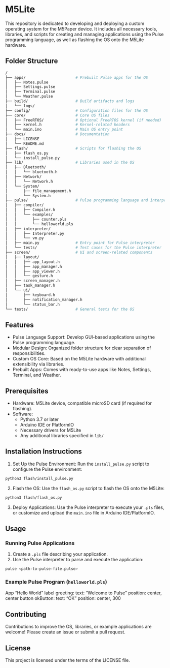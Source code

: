 # M5Lite

This repository is dedicated to developing and deploying a custom operating system for the M5Paper device. It includes all necessary tools, libraries, and scripts for creating and managing applications using the Pulse programming language, as well as flashing the OS onto the M5Lite hardware.

## Folder Structure

```bash
/
├── apps/                      # Prebuilt Pulse apps for the OS
│   ├── Notes.pulse
│   ├── Settings.pulse
│   ├── Terminal.pulse
│   └── Weather.pulse
├── build/                     # Build artifacts and logs
│   └── logs/
├── config/                    # Configuration files for the OS
├── core/                      # Core OS files
│   ├── FreeRTOS/              # Optional FreeRTOS kernel (if needed)
│   ├── kernel.h               # Kernel-related headers
│   └── main.ino               # Main OS entry point
├── docs/                      # Documentation
│   ├── LICENSE
│   └── README.md
├── flash/                     # Scripts for flashing the OS
│   ├── flash_os.py
│   └── install_pulse.py
├── lib/                       # Libraries used in the OS
│   ├── Bluetooth/
│   │   └── bluetooth.h
│   ├── Network/
│   │   └── Network.h
│   └── System/
│       ├── file_management.h
│       └── System.h
├── pulse/                     # Pulse programming language and interpreter
│   ├── compiler/
│   │   ├── Compiler.h
│   │   └── examples/
│   │       ├── counter.pls
│   │       └── helloworld.pls
│   ├── interpreter/
│   │   ├── Interpreter.py
│   │   └── vm.py
│   ├── main.py                # Entry point for Pulse interpreter
│   └── tests/                 # Test cases for the Pulse interpreter
├── screen/                    # UI and screen-related components
│   ├── layout/
│   │   ├── app_layout.h
│   │   ├── app_manager.h
│   │   ├── app_viewer.h
│   │   └── gesture.h
│   ├── screen_manager.h
│   ├── task_manager.h
│   └── ui/
│       ├── keyboard.h
│       ├── notification_manager.h
│       └── status_bar.h
└── tests/                     # General tests for the OS
```

## Features

- Pulse Language Support: Develop GUI-based applications using the Pulse programming language.
- Modular Design: Organized folder structure for clear separation of responsibilities.
- Custom OS Core: Based on the M5Lite hardware with additional extensibility via libraries.
- Prebuilt Apps: Comes with ready-to-use apps like Notes, Settings, Terminal, and Weather.

## Prerequisites

- Hardware: M5Lite device, compatible microSD card (if required for flashing).
- Software:
    - Python 3.7 or later
    - Arduino IDE or PlatformIO
    - Necessary drivers for M5Lite
    - Any additional libraries specified in `lib/`

## Installation Instructions

1. Set Up the Pulse Environment: Run the `install_pulse.py` script to configure the Pulse environment:

```bash
python3 flash/install_pulse.py
```

2. Flash the OS: Use the `flash_os.py` script to flash the OS onto the M5Lite:

```bash
python3 flash/flash_os.py
```

3. Deploy Applications: Use the Pulse interpreter to execute your `.pls` files, or customize and upload the `main.ino` file in Arduino IDE/PlatformIO.

## Usage

### Running Pulse Applications

1. Create a `.pls` file describing your application.
2. Use the Pulse interpreter to parse and execute the application:

```bash
pulse <path-to-pulse-file.pulse>
```

### Example Pulse Program (`helloworld.pls`)

App “Hello World”
label greeting:
text: “Welcome to Pulse”
position: center, center
button okButton:
text: “OK”
position: center, 300

## Contributing

Contributions to improve the OS, libraries, or example applications are welcome! Please create an issue or submit a pull request.

## License

This project is licensed under the terms of the LICENSE file.